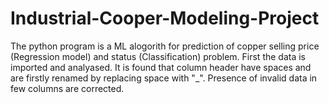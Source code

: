 # Industrial-Cooper-Modeling-Project
The python program is a ML alogorith for prediction of copper selling price (Regression model) and status (Classification) problem.  First the data is imported and analyased. It is found that column header have spaces and are firstly renamed by replacing space with "_". Presence of invalid data in few columns are corrected.
